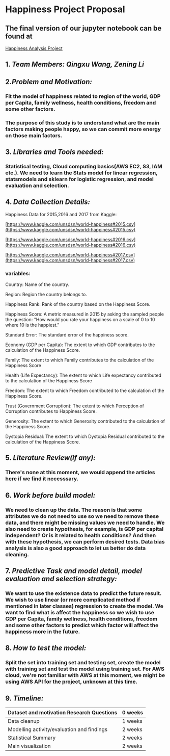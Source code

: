 # Happiness Project Proposal

## The final version of our jupyter notebook can be found at
[Happiness Analysis Project](https://mybinder.org/v2/gh/wqx13579/Happiness/master?filepath=Happiness%20Analysis.ipynb)


## 1. *Team Members: Qingxu Wang, Zening Li*

## 2.*Problem and Motivation:*
### Fit the model of happiness related to region of the world, GDP per Capita, family wellness, health conditions, freedom and some other factors.

### The purpose of this study is to understand what are the main factors making people happy, so we can commit more energy on those main factors.

## 3. *Libraries and Tools needed:*
### Statistical testing, Cloud computing basics(AWS EC2, S3, IAM etc.). We need to learn the Stats model for linear regression, statsmodels and sklearn for logistic regression, and model evaluation and selection.

## 4. *Data Collection Details:*
Happiness Data for 2015,2016 and 2017 from Kaggle:

[https://www.kaggle.com/unsdsn/world-happiness#2015.csv](https://www.kaggle.com/unsdsn/world-happiness#2015.csv)

[https://www.kaggle.com/unsdsn/world-happiness#2016.csv](https://www.kaggle.com/unsdsn/world-happiness#2016.csv)

[https://www.kaggle.com/unsdsn/world-happiness#2017.csv](https://www.kaggle.com/unsdsn/world-happiness#2017.csv)

### variables:
Country: Name of the country.

Region: Region the country belongs to.

Happiness Rank: Rank of the country based on the Happiness Score.

Happiness Score: A metric measured in 2015 by asking the sampled people the question: "How would you rate your happiness on a scale of 0 to 10 where 10 is the happiest."

Standard Error: The standard error of the happiness score.

Economy (GDP per Capita): The extent to which GDP contributes to the calculation of the Happiness Score.

Family: The extent to which Family contributes to the calculation of the Happiness Score

Health (Life Expectancy): The extent to which Life expectancy contributed to the calculation of the Happiness Score

Freedom: The extent to which Freedom contributed to the calculation of the Happiness Score.

Trust (Government Corruption): The extent to which Perception of Corruption contributes to Happiness Score.

Generosity: The extent to which Generosity contributed to the calculation of the Happiness Score.

Dystopia Residual: The extent to which Dystopia Residual contributed to the calculation of the Happiness Score.

## 5. *Literature Review(if any):*
### There's none at this moment, we would append the articles here if we find it necesssary.

## 6. *Work before build model:*
### We need to clean up the data. The reason is that some attributes we do not need to use so we need to remove these data, and there might be missing values we need to handle.  We also need to create hypothesis, for example, is GDP per capital independent? Or is it related to health conditions? And then with these hypothesis, we can perform desired tests.  Data bias analysis is also a good approach to let us better do data cleaning.

## 7. *Predictive Task and model detail, model evaluation and selection strategy:*
### We want to use the existence data to predict the future result. We wish to use linear (or more complicated method if mentioned in later classes) regression to create the model. We want to find what is affect the happiness so we wish to use GDP per Capita, family wellness, health conditions, freedom and some other factors to predict which factor will affect the happiness more in the future.

## 8. *How to test the model:*
### Split the set into training set and testing set, create the model with training set and test the model using training set.  For AWS cloud, we're not familiar with AWS at this moment, we might be using AWS API for the project, unknown at this time.

## 9. *Timeline:*
Dataset and motivation Research Questions | 0 weeks
---|---
Data cleanup       |                        1 weeks
Modelling activity/evaluation and findings | 2 weeks
Statistical Summary            |            2 weeks
Main visualization             |            2 weeks  
